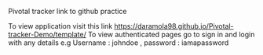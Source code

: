 Pivotal tracker link to github practice

To view application visit this link https://daramola98.github.io/Pivotal-tracker-Demo/template/
To view authenticated pages go to sign in and login with any details e.g Username : johndoe , password : iamapassword